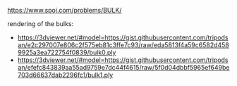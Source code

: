 https://www.spoj.com/problems/BULK/

rendering of the bulks:

- https://3dviewer.net/#model=https://gist.githubusercontent.com/tripodsan/e2c297007e806c2f575eb81c3ffe7c93/raw/eda5813f4a59c6582d4589925a3ea722754f0839/bulk0.ply
- https://3dviewer.net/#model=https://gist.githubusercontent.com/tripodsan/efefc843839aa55ad9759e7dc44f4615/raw/5f0d04dbbf5965ef649be703d66637dab2296fc1/bulk1.ply
